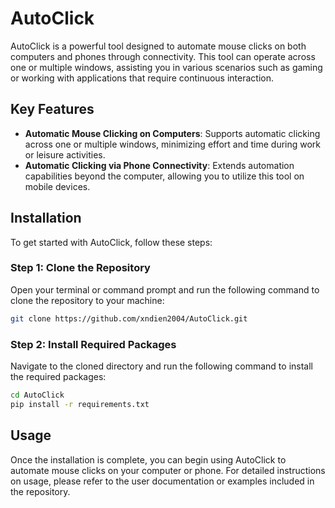# AutoClick

AutoClick is a powerful tool designed to automate mouse clicks on both computers and phones through connectivity. This tool can operate across one or multiple windows, assisting you in various scenarios such as gaming or working with applications that require continuous interaction.

## Key Features

- **Automatic Mouse Clicking on Computers**: Supports automatic clicking across one or multiple windows, minimizing effort and time during work or leisure activities.
- **Automatic Clicking via Phone Connectivity**: Extends automation capabilities beyond the computer, allowing you to utilize this tool on mobile devices.

## Installation

To get started with AutoClick, follow these steps:

### Step 1: Clone the Repository

Open your terminal or command prompt and run the following command to clone the repository to your machine:

```sh
git clone https://github.com/xndien2004/AutoClick.git
```

### Step 2: Install Required Packages

Navigate to the cloned directory and run the following command to install the required packages:

```sh
cd AutoClick
pip install -r requirements.txt
```

## Usage

Once the installation is complete, you can begin using AutoClick to automate mouse clicks on your computer or phone. For detailed instructions on usage, please refer to the user documentation or examples included in the repository.
